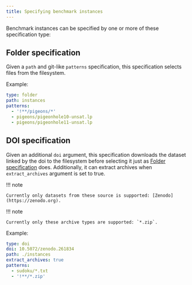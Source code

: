 ```yaml
---
title: Specifying benchmark instances
---
```


Benchmark instances can be specified by one or more of these specification type:

## Folder specification

Given a `path` and git-like `patterns` specification, this specification selects files from the filesystem.

Example:

```yaml
type: folder
path: instances
patterns:
  - '!**/pigeons/*'
  - pigeons/pigeonhole10-unsat.lp
  - pigeons/pigeonhole11-unsat.lp
```

## DOI specification

Given an additional `doi` argument, this specification downloads the dataset linked by the doi to the filesystem before selecting it just as [Folder specification](#folder-specification) does. Additionally, it can extract archives when `extract_archives` argument is set to true.

!!! note

    Currently only datasets from these source is supported: [Zenodo](https://zenodo.org).

!!! note

    Currently only these archive types are supported: `*.zip`.

Example:

```yaml
type: doi
doi: 10.5072/zenodo.261834
path: ./instances
extract_archives: true
patterns:
  - sudoku/*.txt
  - '!**/*.zip'
```
